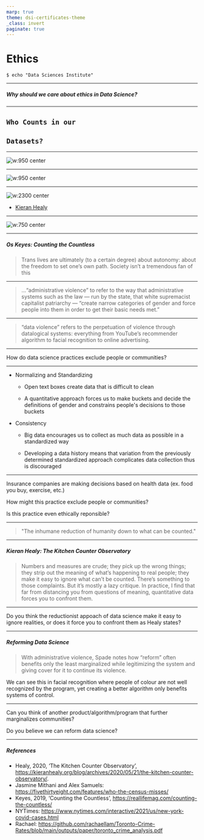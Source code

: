 ```yaml
---
marp: true
theme: dsi-certificates-theme
_class: invert
paginate: true
---
```


# Ethics
```
$ echo "Data Sciences Institute"
```

---


##### Why should we care about ethics in Data Science?

---


## `Who Counts in our`
## `Datasets?`

---

![w:950 center](../pics/torontocrime.png)

---

![w:950 center](../pics/covidcases.png)

---

![w:2300 center](../pics/drivingtrends.png)
- [Kieran Healy](https://kieranhealy.org/blog/archives/2020/05/21/the-kitchen-counter-observatory/)

---

![w:750 center](../pics/census.png)

---

##### Os Keyes: Counting the Countless
>Trans lives are ultimately (to a certain degree) about autonomy: about the freedom to set one’s own path. Society isn’t a tremendous fan of this

---
> ...“administrative violence” to refer to the way that administrative systems such as the law — run by the state, that white supremacist capitalist patriarchy — “create narrow categories of gender and force people into them in order to get their basic needs met.”

---
> “data violence” refers to the perpetuation of violence through datalogical systems: everything from YouTube’s recommender algorithm to facial recognition to online advertising.

---



How do data science practices exclude people or communities?

---

- Normalizing and Standardizing
    - Open text boxes create data that is difficult to clean

    - A quantitative approach forces us to make buckets and decide the definitions of gender and constrains people's decisions to those buckets
- Consistency
    - Big data encourages us to collect as much data as possible in a standardized way

    - Developing a data history means that variation from the previously determined standardized approach complicates data collection thus is discouraged

---



Insurance companies are making decisions based on health data (ex. food you buy, exercise, etc.)
<br>

How might this practice exclude people or communities?

Is this practice even ethically reponsible?

---

> "The inhumane reduction of humanity down to what can be counted."

---

##### Kieran Healy: The Kitchen Counter Observatory
>  Numbers and measures are crude; they pick up the wrong things; they strip out the meaning of what’s happening to real people; they make it easy to ignore what can’t be counted. There’s something to those complaints. But it’s mostly a lazy critique. In practice, I find that far from distancing you from questions of meaning, quantitative data forces you to confront them.

---



Do you think the reductionist appoach of data science make it easy to ignore realities, or does it force you to confront them as Healy states?

---

##### Reforming Data Science
>With administrative violence, Spade notes how “reform” often benefits only the least marginalized while legitimizing the system and giving cover for it to continue its violence.

We can see this in facial recognition where people of colour are not well recognized by the program, yet creating a better algorithm only benefits systems of control.

---



Can you think of another product/algorithm/program that further marginalizes communities?

Do you believe we can reform data science?

---
##### References
- Healy, 2020, ‘The Kitchen Counter Observatory’, https://kieranhealy.org/blog/archives/2020/05/21/the-kitchen-counter-observatory/.
- Jasmine Mithani and Alex Samuels: https://fivethirtyeight.com/features/who-the-census-misses/
- Keyes, 2019, ‘Counting the Countless’, https://reallifemag.com/counting-the-countless/
- NYTimes: https://www.nytimes.com/interactive/2021/us/new-york-covid-cases.html
- Rachael: https://github.com/rachaellam/Toronto-Crime-Rates/blob/main/outputs/paper/toronto_crime_analysis.pdf
